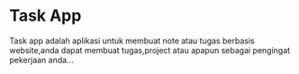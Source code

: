 # Task App
Task app adalah aplikasi untuk membuat note atau tugas berbasis website,anda dapat membuat tugas,project atau apapun sebagai pengingat pekerjaan anda...
